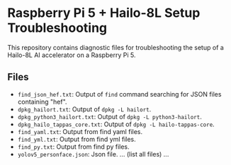 # Raspberry Pi 5 + Hailo-8L Setup Troubleshooting

This repository contains diagnostic files for troubleshooting the setup of a Hailo-8L AI accelerator on a Raspberry Pi 5.

## Files

*   `find_json_hef.txt`: Output of `find` command searching for JSON files containing "hef".
*   `dpkg_hailort.txt`: Output of `dpkg -L hailort`.
*   `dpkg_python3_hailort.txt`: Output of `dpkg -L python3-hailort`.
*   `dpkg_hailo_tappas_core.txt`: Output of `dpkg -L hailo-tappas-core`.
* `find_yaml.txt`: Output from find yaml files.
* `find_yml.txt`: Output from find yml files.
* `find_py.txt`: Output from find py files.
* `yolov5_personface.json`: Json file.
 ... (list all files) ...
